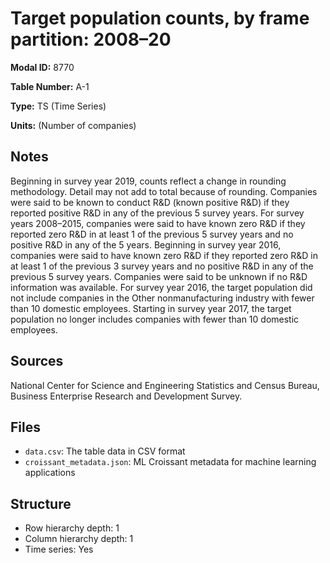 # Target population counts, by frame partition: 2008&#8211;20

**Modal ID:** 8770

**Table Number:** A-1

**Type:** TS (Time Series)

**Units:** (Number of companies)

## Notes

Beginning in survey year 2019, counts reflect a change in rounding methodology. Detail may not add to total because of rounding. Companies were said to be known to conduct R&D (known positive R&D) if they reported positive R&D in any of the previous 5 survey years. For survey years 2008–2015, companies were said to have known zero R&D if they reported zero R&D in at least 1 of the previous 5 survey years and no positive R&D in any of the 5 years. Beginning in survey year 2016, companies were said to have known zero R&D if they reported zero R&D in at least 1 of the previous 3 survey years and no positive R&D in any of the previous 5 survey years. Companies were said to be unknown if no R&D information was available. For survey year 2016, the target population did not include companies in the Other nonmanufacturing industry with fewer than 10 domestic employees. Starting in survey year 2017, the target population no longer includes companies with fewer than 10 domestic employees.

## Sources

National Center for Science and Engineering Statistics and Census Bureau, Business Enterprise Research and Development Survey.

## Files

- `data.csv`: The table data in CSV format
- `croissant_metadata.json`: ML Croissant metadata for machine learning applications

## Structure

- Row hierarchy depth: 1
- Column hierarchy depth: 1
- Time series: Yes
